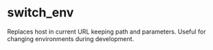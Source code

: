 # switch_env

Replaces host in current URL keeping path and parameters.
Useful for changing environments during development.
